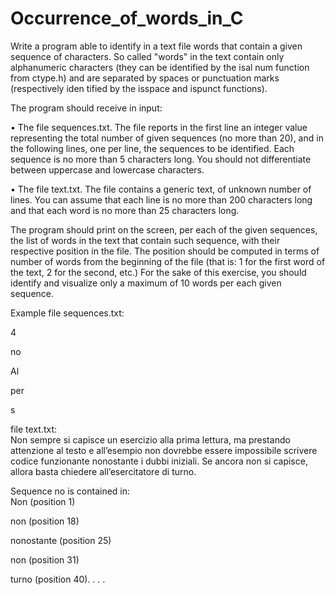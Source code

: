 # Occurrence_of_words_in_C

Write a program able to identify in a text file words that contain a given sequence of characters. So
called "words" in the text contain only alphanumeric characters (they can be identified by the isal
num function from ctype.h) and are separated by spaces or punctuation marks (respectively iden
tified by the isspace and ispunct functions). 

The program should receive in input:

• The file sequences.txt. The file reports in the first line an integer value representing the total 
  number of given sequences (no more than 20), and in the following lines, one per line, the 
  sequences to be identified. Each sequence is no more than 5 characters long. You should not 
  differentiate between uppercase and lowercase characters. 

• The file text.txt. The file contains a generic text, of unknown number of lines. You can assume 
  that each line is no more than 200 characters long and that each word is no more than 25 characters 
  long. 

The program should print on the screen, per each of the given sequences, the list of words in the text 
that contain such sequence, with their respective position in the file. The position should be computed 
in terms of number of words from the beginning of the file (that is: 1 for the first word of the text, 2 
for the second, etc.) For the sake of this exercise, you should identify and visualize only a maximum 
of 10 words per each given sequence.

Example 
file sequences.txt:  

4 

no 

Al 

per 

s 


file text.txt:  
Non sempre si capisce un esercizio alla prima lettura, ma prestando 
attenzione al testo e all’esempio non dovrebbe essere impossibile 
scrivere codice funzionante nonostante i dubbi iniziali. Se ancora non 
si capisce, allora basta chiedere all’esercitatore di turno. 


Sequence no is contained in:  
Non (position 1) 

non (position 18) 

nonostante (position 25) 

non (position 31)  

turno (position 40).
.
.
.
